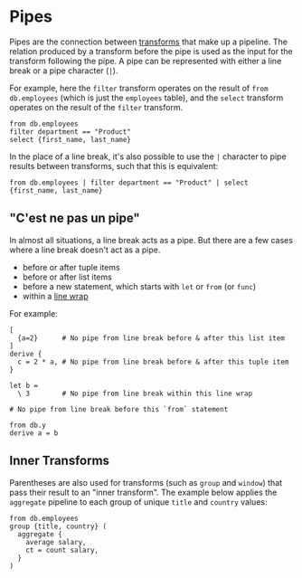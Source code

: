 # Pipes

Pipes are the connection between [transforms](../stdlib/transforms/) that make
up a pipeline. The relation produced by a transform before the pipe is used as
the input for the transform following the pipe. A pipe can be represented with
either a line break or a pipe character (`|`).

For example, here the `filter` transform operates on the result of
`from db.employees` (which is just the `employees` table), and the `select`
transform operates on the result of the `filter` transform.

```prql
from db.employees
filter department == "Product"
select {first_name, last_name}
```

In the place of a line break, it's also possible to use the `|` character to
pipe results between transforms, such that this is equivalent:

```prql
from db.employees | filter department == "Product" | select {first_name, last_name}
```

## "C'est ne pas un pipe"

In almost all situations, a line break acts as a pipe. But there are a few cases
where a line break doesn't act as a pipe.

- before or after tuple items
- before or after list items
- before a new statement, which starts with `let` or `from` (or `func`)
- within a [line wrap](./operators.md#wrapping-lines)

For example:

```prql
[
  {a=2}      # No pipe from line break before & after this list item
]
derive {
  c = 2 * a, # No pipe from line break before & after this tuple item
}
```

```prql
let b =
  \ 3        # No pipe from line break within this line wrap

# No pipe from line break before this `from` statement

from db.y
derive a = b
```

## Inner Transforms

<!-- TODO: I don't think this really fits here -->

Parentheses are also used for transforms (such as `group` and `window`) that
pass their result to an "inner transform". The example below applies the
`aggregate` pipeline to each group of unique `title` and `country` values:

```prql
from db.employees
group {title, country} (
  aggregate {
    average salary,
    ct = count salary,
  }
)
```
